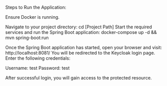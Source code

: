 Steps to Run the Application:

Ensure Docker is running.

Navigate to your project directory:
cd [Project Path]
Start the required services and run the Spring Boot application:
docker-compose up -d && mvn spring-boot:run

Once the Spring Boot application has started, open your browser and visit:
http://localhost:8081/
You will be redirected to the Keycloak login page.
Enter the following credentials:

Username: test
Password: test

After successful login, you will gain access to the protected resource.


